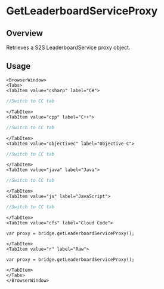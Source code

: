 # GetLeaderboardServiceProxy
## Overview
Retrieves a S2S LeaderboardService proxy object.

## Usage

```mdx-code-block
<BrowserWindow>
<Tabs>
<TabItem value="csharp" label="C#">
```

```csharp
//Switch to CC tab
```

```mdx-code-block
</TabItem>
<TabItem value="cpp" label="C++">
```

```cpp
//Switch to CC tab
```

```mdx-code-block
</TabItem>
<TabItem value="objectivec" label="Objective-C">
```

```objectivec
//Switch to CC tab
```

```mdx-code-block
</TabItem>
<TabItem value="java" label="Java">
```

```java
//Switch to CC tab
```

```mdx-code-block
</TabItem>
<TabItem value="js" label="JavaScript">
```

```javascript
//Switch to CC tab
```

```mdx-code-block
</TabItem>
<TabItem value="cfs" label="Cloud Code">
```

```cfscript
var proxy = bridge.getLeaderboardServiceProxy();
```

```mdx-code-block
</TabItem>
<TabItem value="r" label="Raw">
```

```cfscript
var proxy = bridge.getLeaderboardServiceProxy();
```

```mdx-code-block
</TabItem>
</Tabs>
</BrowserWindow>
```

